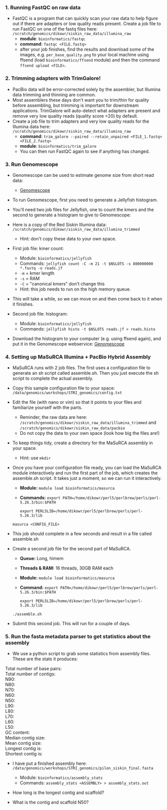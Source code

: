 ### 1. Running FastQC on raw data
* FastQC is a program that can quickly scan your raw data to help figure out if there are adapters or low quality reads present. Create a job file to run FastQC on one of the fastq files here: ```/scratch/genomics/dikowr/siskin_raw_data/illumina_raw```
	+ **module**: ```bioinformatics/fastqc```
	+ **command**: ```fastqc <FILE.fastq>```
	+ after your job finishes, find the results and download some of the images, e.g. ```per_base_quality.png``` to your local machine using ffsend (load ```bioinformatics/ffsend``` module) and then the command ```ffsend upload <FILE>```.


### 2. Trimming adapters with TrimGalore! 
* PacBio data will be error-corrected solely by the assembler, but Illumina data trimming and thinning are common.
* Most assemblers these days don't want you to trim/thin for quality before assembling, but trimming is important for downstream applications. TrimGalore will auto-detect what adapters are present and remove very low quality reads (quality score <20) by default.  
* Create a job file to trim adapters and very low quality reads for the Illumina data here: ```/scratch/genomics/dikowr/siskin_raw_data/illumina_raw```
	+ **command**: ```trim_galore --paired --retain_unpaired <FILE_1.fastq> <FILE_2.fastq>```  
	+ **module**: ```bioinformatics/trim_galore```
	+ You can then run FastQC again to see if anything has changed.

### 3. Run Genomescope

* Genomescope can be used to estimate genome size from short read data: 
	+ [Genomescope](http://qb.cshl.edu/genomescope/) 

* To run Genomescope, first you need to generate a Jellyfish histogram.

* You'll need two job files for Jellyfish, one to count the kmers and the second to generate a histogram to give to Genomescope: 
* Here is a copy of the Red Siskin Illumina data: ```/scratch/genomics/dikowr/siskin_raw_data/illumina_trimmed```
	+ Hint: don't copy these data to your own space.

* First job file: kmer count:
	+ Module: ```bioinformatics/jellyfish```
	+ Commands: ```jellyfish count -C -m 21 -t $NSLOTS -s 800000000 *.fastq -o reads.jf```
	+ ```-m``` = kmer length  
	+ ```-s``` = RAM  
	+ ```-C``` = "canonical kmers" don't change this 
	+ Hint: this job needs to run on the high memory queue. 

* This will take a while, so we can move on and then come back to it when it finishes.

* Second job file: histogram:
	+ Module: ```bioinformatics/jellyfish```
	+ Commands: ```jellyfish histo -t $NSLOTS reads.jf > reads.histo```

* Download the histogram to your computer (e.g. using ffsend again), and put it in the Genomescope webservice: [Genomescope](http://qb.cshl.edu/genomescope/)


### 4. Setting up MaSuRCA Illumina + PacBio Hybrid Assembly
* MaSuRCA runs with 2 job files. The first uses a configuration file to generate an sh script called assemble.sh. Then you just execute the sh script to complete the actual assembly.  
* Copy this sample configuration file to your space: ```/data/genomics/workshops/STRI_genomics/config.txt```
* Edit the file (with nano or vim) so that it points to your files and familiarize yourself with the parts. 
	+ Reminder, the raw data are here: ```/scratch/genomics/dikowr/siskin_raw_data/illumina_trimmed``` and ```/scratch/genomics/dikowr/siskin_raw_data/pacbio```
	+ Do not copy the data to your own space (look how big the files are!)  
* To keep things tidy, create a directory for the MaSuRCA assembly in your space.
	+ Hint: use ```mkdir```  
* Once you have your configuration file ready, you can load the MaSuRCA module interactively and run the first part of the job, which creates the assemble.sh script. It takes just a moment, so we can run it interactively.   
	+ **Module:** ```module load bioinformatics/masurca```  
	+ **Commands:** 
	```export PATH=/home/dikowr/perl5/perlbrew/perls/perl-5.26.3/bin:$PATH```
	
        ```export PERL5LIB=/home/dikowr/perl5/perlbrew/perls/perl-5.26.3/lib```
	
	```masurca <CONFIG_FILE>```    
* This job should complete in a few seconds and result in a file called assemble.sh  
* Create a second job file for the second part of MaSuRCA.  
	+ **Queue:** Long, himem  
	+ **Threads & RAM:** 16 threads, 30GB RAM each  
	+ **Module:** ```module load bioinformatics/masurca```  
	+ **Command:** 
	```export PATH=/home/dikowr/perl5/perlbrew/perls/perl-5.26.3/bin:$PATH```
	
        ```export PERL5LIB=/home/dikowr/perl5/perlbrew/perls/perl-5.26.3/lib```
	
	```./assemble.sh```  
* Submit this second job. This will run for a couple of days.

### 5. Run the fasta metadata parser to get statistics about the assembly
* We use a python script to grab some statistics from assembly files. These are the stats it produces:  

Total number of base pairs:    
Total number of contigs:   
N90:  
N80:  
N70:  
N60:  
N50:  
L90:  
L80:  
L70:  
L60:  
L50:  
GC content:  
Median contig size:  
Mean contig size:  
Longest contig is:  
Shortest contig is: 

* I have put a finished assembly here: ```/data/genomics/workshops/STRI_genomics/pilon_siskin_final.fasta```
	+ Module: ```bioinformatics/assembly_stats```
	+ Commands: ```assembly_stats <ASSEMBLY> > assembly_stats.out```

* How long is the longest contig and scaffold?
* What is the contig and scaffold N50?

